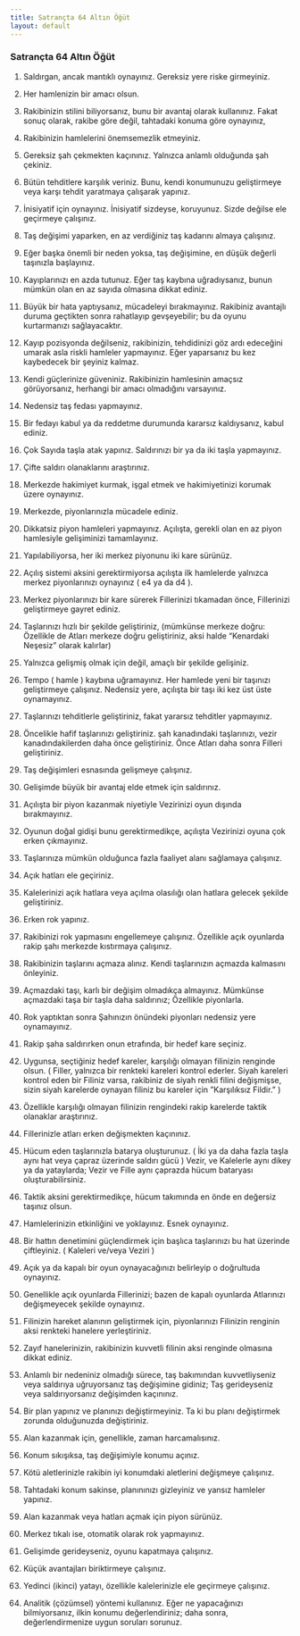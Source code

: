 ```yaml
---
title: Satrançta 64 Altın Öğüt
layout: default
---
```


### Satrançta 64 Altın Öğüt


1. Saldırgan, ancak mantıklı oynayınız. Gereksiz yere riske girmeyiniz.

2. Her hamlenizin bir amacı olsun.

3. Rakibinizin stilini biliyorsanız, bunu bir avantaj olarak kullanınız. Fakat sonuç olarak, rakibe göre değil, tahtadaki konuma göre oynayınız,

4. Rakibinizin hamlelerini önemsemezlik etmeyiniz.

5. Gereksiz şah çekmekten kaçınınız. Yalnızca anlamlı olduğunda şah çekiniz.

6. Bütün tehditlere karşılık veriniz. Bunu, kendi konumunuzu geliştirmeye veya karşı tehdit yaratmaya çalışarak yapınız.

7. İnisiyatif için oynayınız. İnisiyatif sizdeyse, koruyunuz. Sizde değilse ele geçirmeye çalışınız.

8. Taş değişimi yaparken, en az verdiğiniz taş kadarını almaya çalışınız.

9. Eğer başka önemli bir neden yoksa, taş değişimine, en düşük değerli taşınızla başlayınız.

10. Kayıplarınızı en azda tutunuz. Eğer taş kaybına uğradıysanız, bunun mümkün olan en az sayıda olmasına dikkat ediniz.

11. Büyük bir hata yaptıysanız, mücadeleyi bırakmayınız. Rakibiniz avantajlı duruma geçtikten sonra rahatlayıp gevşeyebilir; bu da oyunu kurtarmanızı sağlayacaktır.

12. Kayıp pozisyonda değilseniz, rakibinizin, tehdidinizi göz ardı edeceğini umarak asla riskli hamleler yapmayınız. Eğer yaparsanız bu kez kaybedecek bir şeyiniz kalmaz.

13. Kendi güçlerinize güveniniz. Rakibinizin hamlesinin amaçsız görüyorsanız, herhangi bir amacı olmadığını varsayınız.

14. Nedensiz taş fedası yapmayınız.

15. Bir fedayı kabul ya da reddetme durumunda kararsız kaldıysanız, kabul ediniz.

16. Çok Sayıda taşla atak yapınız. Saldırınızı bir ya da iki taşla yapmayınız.

17. Çifte saldırı olanaklarını araştırınız.

18. Merkezde hakimiyet kurmak, işgal etmek ve hakimiyetinizi korumak üzere oynayınız.

19. Merkezde, piyonlarınızla mücadele ediniz.

20. Dikkatsiz piyon hamleleri yapmayınız. Açılışta, gerekli olan en az piyon hamlesiyle gelişiminizi tamamlayınız.

21. Yapılabiliyorsa, her iki merkez piyonunu iki kare sürünüz.

22. Açılış sistemi aksini gerektirmiyorsa açılışta ilk hamlelerde yalnızca merkez piyonlarınızı oynayınız ( e4 ya da d4 ).

23. Merkez piyonlarınızı bir kare sürerek Fillerinizi tıkamadan önce, Fillerinizi geliştirmeye gayret ediniz.

24. Taşlarınızı hızlı bir şekilde geliştiriniz, (mümkünse merkeze doğru: Özellikle de Atları merkeze doğru geliştiriniz, aksi halde “Kenardaki Neşesiz” olarak kalırlar)

25. Yalnızca gelişmiş olmak için değil, amaçlı bir şekilde gelişiniz.

26. Tempo ( hamle ) kaybına uğramayınız. Her hamlede yeni bir taşınızı geliştirmeye çalışınız. Nedensiz yere, açılışta bir taşı iki kez üst üste oynamayınız.

27. Taşlarınızı tehditlerle geliştiriniz, fakat yararsız tehditler yapmayınız.

28. Öncelikle hafif taşlarınızı geliştiriniz. şah kanadındaki taşlarınızı, vezir kanadındakilerden daha önce geliştiriniz. Önce Atları daha sonra Filleri geliştiriniz.

29. Taş değişimleri esnasında gelişmeye çalışınız.

30. Gelişimde büyük bir avantaj elde etmek için saldırınız.

31. Açılışta bir piyon kazanmak niyetiyle Vezirinizi oyun dışında bırakmayınız.

32. Oyunun doğal gidişi bunu gerektirmedikçe, açılışta Vezirinizi oyuna çok erken çıkmayınız.

33. Taşlarınıza mümkün olduğunca fazla faaliyet alanı sağlamaya çalışınız.

34. Açık hatları ele geçiriniz.

35. Kalelerinizi açık hatlara veya açılma olasılığı olan hatlara gelecek şekilde geliştiriniz.

36. Erken rok yapınız.

37. Rakibinizi rok yapmasını engellemeye çalışınız. Özellikle açık oyunlarda rakip şahı merkezde kıstırmaya çalışınız.

38. Rakibinizin taşlarını açmaza alınız. Kendi taşlarınızın açmazda kalmasını önleyiniz.

39. Açmazdaki taşı, karlı bir değişim olmadıkça almayınız. Mümkünse açmazdaki taşa bir taşla daha saldırınız; Özellikle piyonlarla.

40. Rok yaptıktan sonra Şahınızın önündeki piyonları nedensiz yere oynamayınız.

41. Rakip şaha saldırırken onun etrafında, bir hedef kare seçiniz.

42. Uygunsa, seçtiğiniz hedef kareler, karşılığı olmayan filinizin renginde olsun. ( Filler, yalnızca bir renkteki kareleri kontrol ederler. Siyah kareleri kontrol eden bir Filiniz varsa, rakibiniz de siyah renkli filini değişmişse, sizin siyah karelerde oynayan filiniz bu kareler için ”Karşılıksız Fildir.” )

43. Özellikle karşılığı olmayan filinizin rengindeki rakip karelerde taktik olanaklar araştırınız.

44. Fillerinizle atları erken değişmekten kaçınınız.

45. Hücum eden taşlarınızla batarya oluşturunuz. ( İki ya da daha fazla taşla aynı hat veya çapraz üzerinde saldırı gücü ) Vezir, ve Kalelerle aynı dikey ya da yataylarda; Vezir ve Fille aynı çaprazda hücum bataryası oluşturabilirsiniz.

46. Taktik aksini gerektirmedikçe, hücum takımında en önde en değersiz taşınız olsun.

47. Hamlelerinizin etkinliğini ve yoklayınız. Esnek oynayınız.

48. Bir hattın denetimini güçlendirmek için başlıca taşlarınızı bu hat üzerinde çiftleyiniz. ( Kaleleri ve/veya Veziri )

49. Açık ya da kapalı bir oyun oynayacağınızı belirleyip o doğrultuda oynayınız.

50. Genellikle açık oyunlarda Fillerinizi; bazen de kapalı oyunlarda Atlarınızı değişmeyecek şekilde oynayınız.

51. Filinizin hareket alanının geliştirmek için, piyonlarınızı Filinizin renginin aksi renkteki hanelere yerleştiriniz.

52. Zayıf hanelerinizin, rakibinizin kuvvetli filinin aksi renginde olmasına dikkat ediniz.

53. Anlamlı bir nedeniniz olmadığı sürece, taş bakımından kuvvetliyseniz veya saldırıya uğruyorsanız taş değişimine gidiniz; Taş gerideyseniz veya saldırıyorsanız değişimden kaçınınız.

54. Bir plan yapınız ve planınızı değiştirmeyiniz. Ta ki bu planı değiştirmek zorunda olduğunuzda değiştiriniz.

55. Alan kazanmak için, genellikle, zaman harcamalısınız.

56. Konum sıkışıksa, taş değişimiyle konumu açınız.

57. Kötü aletlerinizle rakibin iyi konumdaki aletlerini değişmeye çalışınız.

58. Tahtadaki konum sakinse, planınınızı gizleyiniz ve yansız hamleler yapınız.

59. Alan kazanmak veya hatları açmak için piyon sürünüz.

60. Merkez tıkalı ise, otomatik olarak rok yapmayınız.

61. Gelişimde gerideyseniz, oyunu kapatmaya çalışınız.

62. Küçük avantajları biriktirmeye çalışınız.

63. Yedinci (ikinci) yatayı, özellikle kalelerinizle ele geçirmeye çalışınız.
64. Analitik (çözümsel) yöntemi kullanınız. Eğer ne yapacağınızı bilmiyorsanız, ilkin konumu değerlendiriniz; daha sonra, değerlendirmenize uygun soruları sorunuz.
 
